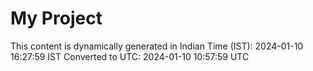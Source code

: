 # My Project

This content is dynamically generated in Indian Time (IST): 2024-01-10 16:27:59 IST
Converted to UTC: 2024-01-10 10:57:59 UTC
